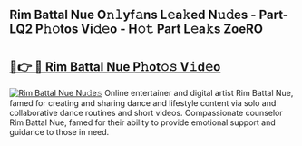 ## Rim Battal Nue O𝚗𝚕yf𝚊ns L𝚎a𝚔ed N𝚞𝚍es - Part-LQ2 P𝚑𝚘tos Vi𝚍𝚎o - H𝚘𝚝 Part L𝚎a𝚔s ZoeRO

# <h2><a href="http://kf7n8v.oniu.top/?m=Rim+Battal+Nue">🔗👉 🔴 Rim Battal Nue P𝚑ot𝚘𝚜 V𝚒d𝚎o</a></h2>

[![Rim Battal Nue Nu𝚍e𝚜](https://i.imgur.com/0qMVB7G.gif)](http://kf7n8v.oniu.top/?m=Rim+Battal+Nue)
Online entertainer and digital artist Rim Battal Nue, famed for creating and sharing dance and lifestyle content via solo and collaborative dance routines and short videos. Compassionate counselor Rim Battal Nue, famed for their ability to provide emotional support and guidance to those in need.  
